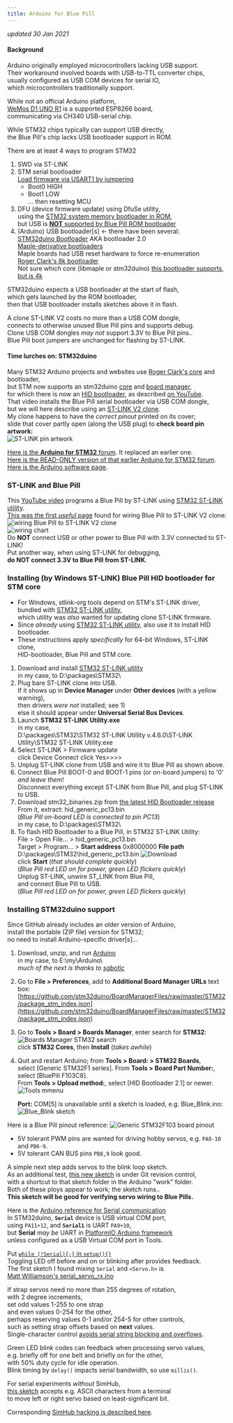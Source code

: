 ```yaml
---
title: Arduino for Blue Pill
---
```

*updated 30 Jan 2021*

#### Background
Arduino originally employed microcontrollers lacking USB support.  
Their workaround involved boards with USB-to-TTL converter chips,  
usually configured as USB COM devices for serial IO,  
which microcontrollers traditionally support.
  
While not an official Arduino platform,  
[WeMos D1 UNO R1](ESPDuino) is a supported ESP8266 board,  
communicating via CH340 USB-serial chip.
 
While STM32 chips typically can support USB directly,  
the Blue Pill's chip lacks USB bootloader support in ROM.  

There are at least 4 ways to program STM32  
1) SWD via ST-LINK  
2) STM serial bootloader  
   [Load firmware via USART1 by jumpering](https://stm32duinoforum.com/forum/wiki_subdomain/index_title_Bootloader.html#Boot0_and_Boot1_pin_settings)  
   - Boot0 HIGH  
   - Boot1 LOW  
  ... then resetting MCU  
3) DFU (device firmware update) using DfuSe utility,  
    using the [STM32 system memory bootloader in ROM](https://www.st.com/en/development-tools/stsw-stm32080.html),  
    but USB is [**NOT** supported by Blue Pill ROM bootloader](https://stm32duinoforum.com/forum/wiki_subdomain/index_title_Bootloader.html)  
4) (Arduino) USB bootloader[s] <- there have been several:  
    [STM32duino Bootloader](https://stm32duinoforum.com/forum/wiki_subdomain/index_title_Bootloader.html) AKA bootloader 2.0  
   [Maple-derivative bootloaders](https://github.com/jonatanolofsson/maple-bootloader)  
   Maple boards had USB reset hardware to force re-enumeration  
   [Roger Clark's 8k bootloader](https://github.com/rogerclarkmelbourne/STM32duino-bootloader)  
   Not sure which core (libmaple or stm32duino) [this bootloader supports, but is 4k](https://github.com/davidgfnet/stm32-dfu-bootloader)  

STM32duino expects a USB bootloader at the start of flash,  
which gets launched by the ROM bootloader,  
then that USB bootloader installs sketches above it in flash.  

A clone ST-LINK V2 costs no more than a USB COM dongle,  
connects to otherwise unused Blue Pill pins and supports debug.  
Clone USB COM dongles *may not* support 3.3V to Blue Pill pins..  
Blue Pill boot jumpers are unchanged for flashing by ST-LINK.  

#### Time lurches on: STM32duino
Many STM32 Arduino projects and websites use [Roger Clark's core](https://github.com/rogerclarkmelbourne/Arduino_STM32) and bootloader,  
but STM now supports an stm32duino [core](https://github.com/stm32duino/Arduino_Core_STM32/releases)
and [board manager](https://raw.githubusercontent.com/stm32duino/BoardManagerFiles/master/STM32/package_stm_index.json),  
for which there is now an [HID bootloader](https://github.com/Serasidis/STM32_HID_Bootloader),
as described [on YouTube](https://www.youtube.com/watch?v=Myon8H111PQ).  
That video installs the Blue Pill serial bootloader via USB COM dongle,   
but we will here describe using an [ST-LINK V2 clone](https://www.ebay.com/itm/183320329257).  
My clone happens to have the *correct pinout* printed on its cover;  
slide that cover partly open (along the USB plug) to **check board pin artwork:**  
![ST-LINK pin artwork](ST-Link.jpg)  

[Here is the **Arduino for STM32** forum](https://www.stm32duino.com).  It replaced an earlier one.  
[Here is the READ-ONLY version of that earlier Arduino for STM32 forum](https://stm32duinoforum.com/forum/index_php.html).  
[Here is the Arduino software page](https://www.arduino.cc/en/software).  

### ST-LINK and Blue Pill
This [YouTube video](https://www.youtube.com/watch?v=KgR3uM21y7o) programs a Blue Pill
by ST-LINK using [STM32 ST-LINK utility](https://www.st.com/en/development-tools/stsw-link004.html).  
[This was the first *useful* page](https://medium.com/coinmonks/coding-the-stm32-blue-pill-with-rust-and-visual-studio-code-b21615d8a20)
found for wiring Blue Pill to ST-LINK V2 clone:
![wiring Blue Pill to ST-LINK V2 clone](https://miro.medium.com/max/875/1*pFNIcoAq2s3l4lwsM0gj8w.jpeg)  
![wiring chart](https://miro.medium.com/max/533/1*NwPYrVoPUbciDWzvGsTavQ.png)  
Do **NOT** connect USB or other power to Blue Pill with 3.3V connected to ST-LINK!  
Put another way, when using ST-LINK for debugging,  
  **do NOT connect 3.3V to Blue Pill from ST-LINK**.  

### Installing (by Windows ST-LINK) Blue Pill HID bootloader for STM core
 - For Windows, stlink-org tools depend on STM's ST-LINK driver,  
   bundled with [STM32 ST-LINK utility](https://www.st.com/en/development-tools/stsw-link004.html),  
   which utility was *also* wanted for updating clone ST-LINK firmware.  
 - Since *already* using [STM32 ST-LINK utility](https://www.st.com/en/development-tools/stsw-link004.html), also use it to install HID bootloader.
 - These instructions apply *specifically* for 64-bit Windows, ST-LINK clone,  
   HID-bootloader, Blue Pill and STM core.  

1) Download and install [STM32 ST-LINK utility](https://www.st.com/en/development-tools/stsw-link004.html)  
   in my case, to D:\packages\STM32\
2) Plug bare ST-LINK clone into USB.  
   If it shows up in **Device Manager** under **Other devices** (with a yellow warning),  
   then drivers *were not* installed; see 1)  
   else it should appear under **Universal Serial Bus Devices**.
3) Launch **STM32 ST-LINK Utility.exe**  
   in my case,  
D:\packages\STM32\STM32 ST-LINK Utillity v.4.6.0\ST-LINK Utility\STM32 ST-LINK Utility.exe
4) Select ST-LINK > Firmware update  
   click Device Connect
   click Yes>>>>
5) Unplug ST-LINK clone from USB and wire it to Blue Pill as shown above.
6) Connect Blue Pill BOOT-0 and BOOT-1 pins (or on-board jumpers) to '0'  
   *and leave them*!  
   Disconnect everything except ST-LINK from Blue Pill, and plug ST-LINK to USB.  
7) Download stm32_binaries.zip from [the latest HID Bootloader release](https://github.com/Serasidis/STM32_HID_Bootloader/releases)  
   From it, extract:  hid_generic_pc13.bin  
   (*Blue Pill on-board LED is connected to pin PC13*)  
   in my case, to D:\packages\STM32\
8) To flash HID Bootloader to a Blue Pill, in STM32 ST-LINK Utility:  
   File > Open File... > hid_generic_pc13.bin  
   Target > Program... > **Start address** 0x8000000 **File path** D:\packages\STM32\hid_generic_pc13.bin
   ![Download](Download.gif)  
   click **Start** (*that should complete quickly*)  
   (*Blue Pill red LED on for power, green LED flickers quickly*)  
   Unplug ST-LINK, unwire ST_LINK from Blue Pill,  
     and connect Blue Pill to USB.  
   (*Blue Pill red LED on for power, green LED flickers quickly*)

### Installing STM32duino support
Since GitHub already includes an older version of Arduino,  
install the portable (ZIP file) version for STM32;  
no need to install Arduino-specific driver[s]...
1) Download, unzip, and run [Arduino](https://www.arduino.cc/en/software)  
   in my case, to E:\my\Arduino\  
   *much of the next is thanks to [sgbotic](https://www.sgbotic.com/index.php?dispatch=pages.view&page_id=48)*
2) Go to **File > Preferences**, add to **Additional Board Manager URLs** text box:
   [https://github.com/stm32duino/BoardManagerFiles/raw/master/STM32/package_stm_index.json](https://github.com/stm32duino/BoardManagerFiles/raw/master/STM32/package_stm_index.json)
3) Go to **Tools > Board > Boards Manager**, enter search for **STM32**:  
   ![Boards Manager STM32 search](https://www.sgbotic.com/images/companies/1/learn/F103_Arduino/board_manager_install.png?1596271243306)  
   click **STM32 Cores**, then **Install**  (*takes awhile*)  
4) Quit and restart Arduino; from **Tools > Board: > STM32 Boards**,  
   select [Generic STM32F1 series]. 
   From **Tools > Board Part Number:**, select [BluePill F103C8].  
   From **Tools > Upload method:**, select [HID Bootloader 2.1] or newer.  
   ![Tools mmenu](tools.gif)  

   **Port:** COM[5] is unavailable until a sketch is loaded, e.g. Blue_Blink.ino:
![Blue_Blink sketch](Blue_Blink.gif)   

Here is a Blue Pill pinout reference:
![Generic STM32F103 board pinout](https://www.electronicshub.org/wp-content/uploads/2020/02/STM32F103C8T6-Blue-Pill-Pin-Layout.gif)  
- 5V tolerant PWM pins are wanted for driving hobby servos, e.g. `PA8-10` and `PB6-9`.  
- 5V tolerant CAN BUS pins `PB8,9` look good.

A simple next step adds servos to the blink loop sketch.  
As an additional test, [this new sketch](https://github.com/blekenbleu/blekenbleu.github.io/tree/master/Arduino/Blue_Servo) is under Git revision control,  
with a shortcut to that sketch folder in the Arduino "work" folder.  
Both of these ploys appear to work; the sketch runs..  
**This sketch will be good for verifying servo wiring to Blue Pills.**

Here is the [Arduino reference for Serial communication](https://www.arduino.cc/reference/en/language/functions/communication/serial/)  
In STM32duino, **`Serial`** device is USB virtual COM port,  
using `PA11+12`, and **`Serial1`** is UART `PA9+10`,  
but **Serial** *may be* UART in [PlatformIO Arduino framework](https://platformio.org/frameworks)  
unless configured as a USB Virtual COM port in Tools.  

Put [`while (!Serial){;}` in `setup(){}`](https://www.arduino.cc/reference/en/language/functions/communication/serial/ifserial/)  
Toggling LED off before and on or blinking after provides feedback.  
The first sketch I found mixing `Serial` and `<Servo.h>` is  
[Matt Williamson's serial_servo_rx.ino](https://github.com/mattwilliamson/Arduino-RC-Receiver/blob/master/serial_servo_rx_ino/serial_servo_rx.ino)  

If strap servos need no more than 255 degrees of rotation,  
with 2 degree increments,  
set odd values 1-255 to one strap  
and even values 0-254 for the other,  
perhaps reserving values 0-1 and/or 254-5 for other controls,  
such as setting strap offsets based on **next** values.  
Single-character control [avoids serial string blocking and overflows](https://www.forward.com.au/pfod/ArduinoProgramming/Serial_IO/index.html).  

Green LED blink codes can feedback when processing servo values,  
e.g. briefly off for one belt and briefly on for the other,  
with 50% duty cycle for idle operation.  
Blink timing by `delay()` impacts serial bandwidth, so use `millis()`.

For serial experiments *without* SimHub,  
[this sketch](https://github.com/blekenbleu/blekenbleu.github.io/tree/master/Arduino/Blue_ASCII_Servo) accepts e.g. ASCII characters from a terminal  
to move left or right servo based on least-significant bit.  

Corresponding [SimHub hacking is described here](SimHubCustomSerial.md).
